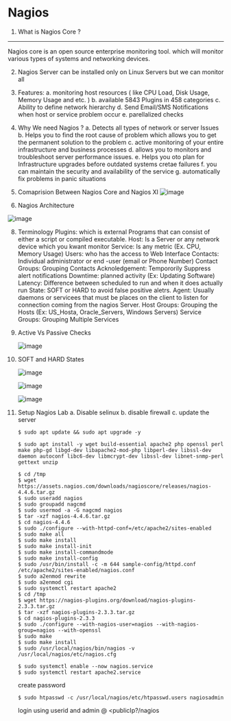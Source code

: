 # Nagios

1. What is Nagios Core ?
------------------------
Nagios core is an open source enterprise monitoring tool. which will monitor various types of systems and networking devices.

2. Nagios Server can be installed only on Linux Servers but we can monitor all

3. Features:
   a. monitoring host resources ( like CPU Load, Disk Usage, Memory Usage and etc. )
   b. available 5843 Plugins in 458 categories
   c. Ability to define network hierarchy
   d. Send Email/SMS Notifications when host or service problem occur
   e. parellalized checks
4. Why We need Nagios ?
   a. Detects all types of network or server Issues
   b. Helps you to find the root cause of problem which allows you to get the permanent solution to the problem
   c. active monitoring of your entire infrastructure and business processes
   d. allows you to monitors and troubleshoot server performance issues.
   e. Helps you oto plan for Infrastructure upgrades before outdated systems cretae failures
   f. you can maintain the security and availability of the service
   g. automatically fix problems in panic situations

5. Comaprision Between Nagios Core and Nagios XI ![image](https://github.com/anilgunde/Nagios/assets/87513730/0102ebb8-ae9a-4477-8d1a-7ff1e4383e77)

6. Nagios Architecture

![image](https://github.com/anilgunde/Nagios/assets/87513730/cb195de9-37de-434e-9e01-83892f208e0f)

8. Terminology
    Plugins: which is external Programs that can consist of either a script or compiled executable.
    Host: Is a Server or any network device which you kwant monitor
    Service: Is any metric (Ex. CPU, Memory Usage)
    Users: who has the access to Web Interface
    Contacts: Individual administrator or end -user (email or Phone Number)
    Contact Groups: Grouping Contacts
    Acknoledgement: Tempororily Suppress alert notifications
    Downtime: planned activity (Ex: Updating Software)
    Latency: Difference between scheduled to run and when it does actually run
    State: SOFT or HARD to avoid false positive aletrs.
   Agent: Usually daemons or servicees that must be places on the client to listen for connection coming from the nagios Server.
    Host Groups: Grouping the Hosts (Ex: US_Hosta, Oracle_Servers, Windows Servers)
    Service Groups: Grouping Multiple Services
   
9. Active Vs Passive Checks

    ![image](https://github.com/anilgunde/Nagios/assets/87513730/a01fe1df-68ef-4c51-8c65-9f023e95019d)

10. SOFT and HARD States

    ![image](https://github.com/anilgunde/Nagios/assets/87513730/f3af262d-0246-4ff9-809e-4e57c5a13bc0)
    
    ![image](https://github.com/anilgunde/Nagios/assets/87513730/e8ce03e0-02eb-4e87-8ea2-01986494d458)
    
    ![image](https://github.com/anilgunde/Nagios/assets/87513730/0c815f90-d4f6-4212-848d-893014ce2e15)
    

12. Setup Nagios Lab
    a. Disable selinux
    b. disable firewall
    c. update the server

        $ sudo apt update && sudo apt upgrade -y

        $ sudo apt install -y wget build-essential apache2 php openssl perl make php-gd libgd-dev libapache2-mod-php libperl-dev libssl-dev daemon autoconf libc6-dev libmcrypt-dev libssl-dev libnet-snmp-perl gettext unzip

        $ cd /tmp
        $ wget https://assets.nagios.com/downloads/nagioscore/releases/nagios-4.4.6.tar.gz
        $ sudo useradd nagios
        $ sudo groupadd nagcmd
        $ sudo usermod -a -G nagcmd nagios
        $ tar -xzf nagios-4.4.6.tar.gz
        $ cd nagios-4.4.6
        $ sudo ./configure --with-httpd-conf=/etc/apache2/sites-enabled
        $ sudo make all
        $ sudo make install
        $ sudo make install-init
        $ sudo make install-commandmode
        $ sudo make install-config
        $ sudo /usr/bin/install -c -m 644 sample-config/httpd.conf /etc/apache2/sites-enabled/nagios.conf
        $ sudo a2enmod rewrite
        $ sudo a2enmod cgi
        $ sudo systemctl restart apache2
        $ cd /tmp
        $ wget https://nagios-plugins.org/download/nagios-plugins-2.3.3.tar.gz
        $ tar -xzf nagios-plugins-2.3.3.tar.gz
        $ cd nagios-plugins-2.3.3
        $ sudo ./configure --with-nagios-user=nagios --with-nagios-group=nagios --with-openssl
        $ sudo make
        $ sudo make install
        $ sudo /usr/local/nagios/bin/nagios -v /usr/local/nagios/etc/nagios.cfg

        $ sudo systemctl enable --now nagios.service
        $ sudo systemctl restart apache2.service

    create password

        $ sudo htpasswd -c /usr/local/nagios/etc/htpasswd.users nagiosadmin

    login using userid and admin @ <publicIp?/nagios

    




   
